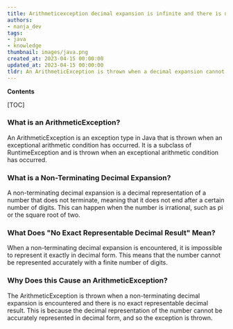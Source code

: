 ```yaml
---
title: Arithmeticexception decimal expansion is infinite and there is no exact decimal representation of the result
authors:
- nanja_dev
tags:
- java
- knowledge
thumbnail: images/java.png
created_at: 2023-04-15 00:00:00
updated_at: 2023-04-15 00:00:00
tldr: An ArithmeticException is thrown when a decimal expansion cannot be represented exactly in Java.
---
```


**Contents**

[TOC]

### What is an ArithmeticException?
An ArithmeticException is an exception type in Java that is thrown when an exceptional arithmetic condition has occurred. It is a subclass of RuntimeException and is thrown when an exceptional arithmetic condition has occurred.

### What is a Non-Terminating Decimal Expansion?
A non-terminating decimal expansion is a decimal representation of a number that does not terminate, meaning that it does not end after a certain number of digits. This can happen when the number is irrational, such as pi or the square root of two.

### What Does "No Exact Representable Decimal Result" Mean?
When a non-terminating decimal expansion is encountered, it is impossible to represent it exactly in decimal form. This means that the number cannot be represented accurately with a finite number of digits.

### Why Does this Cause an ArithmeticException?
The ArithmeticException is thrown when a non-terminating decimal expansion is encountered and there is no exact representable decimal result. This is because the decimal representation of the number cannot be accurately represented in decimal form, and so the exception is thrown.
